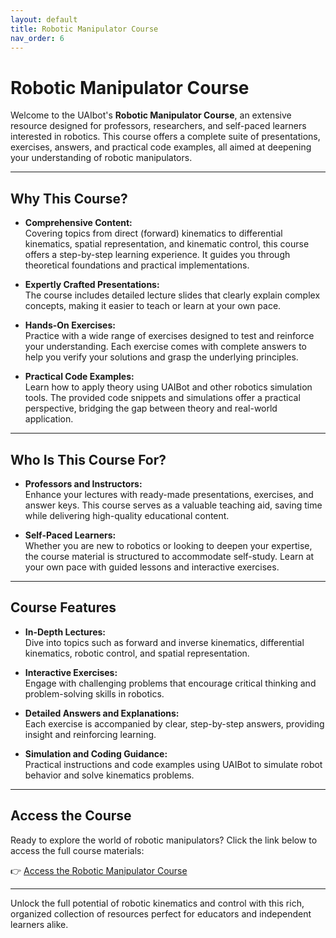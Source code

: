 ```yaml
---
layout: default
title: Robotic Manipulator Course
nav_order: 6
---
```


# Robotic Manipulator Course

Welcome to the UAIbot's **Robotic Manipulator Course**, an extensive resource designed for professors, researchers, and self-paced learners interested in robotics. This course offers a complete suite of presentations, exercises, answers, and practical code examples, all aimed at deepening your understanding of robotic manipulators.

---

## Why This Course?

- **Comprehensive Content:**  
  Covering topics from direct (forward) kinematics to differential kinematics, spatial representation, and kinematic control, this course offers a step-by-step learning experience. It guides you through theoretical foundations and practical implementations.

- **Expertly Crafted Presentations:**  
  The course includes detailed lecture slides that clearly explain complex concepts, making it easier to teach or learn at your own pace.

- **Hands-On Exercises:**  
  Practice with a wide range of exercises designed to test and reinforce your understanding. Each exercise comes with complete answers to help you verify your solutions and grasp the underlying principles.

- **Practical Code Examples:**  
  Learn how to apply theory using UAIBot and other robotics simulation tools. The provided code snippets and simulations offer a practical perspective, bridging the gap between theory and real-world application.

---

## Who Is This Course For?

- **Professors and Instructors:**  
  Enhance your lectures with ready-made presentations, exercises, and answer keys. This course serves as a valuable teaching aid, saving time while delivering high-quality educational content.

- **Self-Paced Learners:**  
  Whether you are new to robotics or looking to deepen your expertise, the course material is structured to accommodate self-study. Learn at your own pace with guided lessons and interactive exercises.

---

## Course Features

- **In-Depth Lectures:**  
  Dive into topics such as forward and inverse kinematics, differential kinematics, robotic control, and spatial representation.

- **Interactive Exercises:**  
  Engage with challenging problems that encourage critical thinking and problem-solving skills in robotics.

- **Detailed Answers and Explanations:**  
  Each exercise is accompanied by clear, step-by-step answers, providing insight and reinforcing learning.

- **Simulation and Coding Guidance:**  
  Practical instructions and code examples using UAIBot to simulate robot behavior and solve kinematics problems.

---

## Access the Course

Ready to explore the world of robotic manipulators? Click the link below to access the full course materials:

👉 [Access the Robotic Manipulator Course](https://uaibot.github.io/class_presentations/)

---

Unlock the full potential of robotic kinematics and control with this rich, organized collection of resources perfect for educators and independent learners alike.

